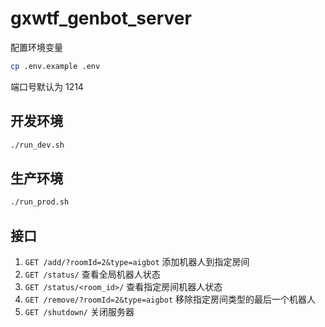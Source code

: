 # gxwtf_genbot_server

配置环境变量

```bash
cp .env.example .env
```

端口号默认为 1214

## 开发环境

```bash
./run_dev.sh
```

## 生产环境

```bash
./run_prod.sh
```

## 接口

1. `GET /add/?roomId=2&type=aigbot`  添加机器人到指定房间
2. `GET /status/` 查看全局机器人状态
3. `GET /status/<room_id>/` 查看指定房间机器人状态
4. `GET /remove/?roomId=2&type=aigbot` 移除指定房间类型的最后一个机器人
5. `GET /shutdown/` 关闭服务器
